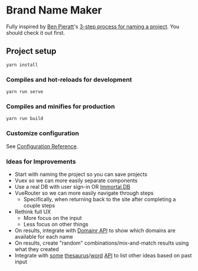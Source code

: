 # Brand Name Maker

Fully inspired by [Ben Pieratt](https://twitter.com/pieratt)'s [3-step process for naming a project](http://blog.pieratt.com/post/77293289254/a-3-step-process-for-naming-a-projectproduct). You should check it out first.

## Project setup
```
yarn install
```

### Compiles and hot-reloads for development
```
yarn run serve
```

### Compiles and minifies for production
```
yarn run build
```

### Customize configuration
See [Configuration Reference](https://cli.vuejs.org/config/).


### Ideas for Improvements
- Start with naming the project so you can save projects 
- Vuex so we can more easily separate components
- Use a real DB with user sign-in OR [Immortal DB](https://github.com/gruns/ImmortalDB)
- VueRouter so we can more easily navigate through steps
    - Specifically, when returning back to the site after completing a couple steps
- Rethink full UX 
    - More focus on the input 
    - Less focus on other things
- On results, integrate with [Domainr API](https://domainr.com/docs/api) to show which domains are available for each name
- On results, create "random" combinations/mix-and-match results using what they created
- Integrate with [some](https://words.bighugelabs.com/api.php) [thesaurus](https://dictionaryapi.com/products/api-collegiate-thesaurus)/[word](https://www.wordsapi.com/) [API](https://www.programmableweb.com/api/thesaurus) to list other ideas based on past input